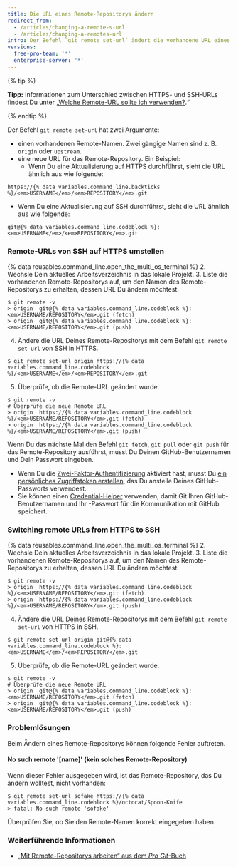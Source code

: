 ```yaml
---
title: Die URL eines Remote-Repositorys ändern
redirect_from:
  - /articles/changing-a-remote-s-url
  - /articles/changing-a-remotes-url
intro: Der Befehl `git remote set-url` ändert die vorhandene URL eines Remote-Repositorys.
versions:
  free-pro-team: '*'
  enterprise-server: '*'
---
```


{% tip %}

**Tipp:** Informationen zum Unterschied zwischen HTTPS- und SSH-URLs findest Du unter „[Welche Remote-URL sollte ich verwenden?](/articles/which-remote-url-should-i-use).“

{% endtip %}

Der Befehl `git remote set-url` hat zwei Argumente:

* einen vorhandenen Remote-Namen. Zwei gängige Namen sind z. B. `origin` oder `upstream`.
* eine neue URL für das Remote-Repository. Ein Beispiel:
  * Wenn Du eine Aktualisierung auf HTTPS durchführst, sieht die URL ähnlich aus wie folgende:
```shell
https://{% data variables.command_line.backticks %}/<em>USERNAME</em>/<em>REPOSITORY</em>.git
```
  * Wenn Du eine Aktualisierung auf SSH durchführst, sieht die URL ähnlich aus wie folgende:
```shell
git@{% data variables.command_line.codeblock %}:<em>USERNAME</em>/<em>REPOSITORY</em>.git
```

### Remote-URLs von SSH auf HTTPS umstellen

{% data reusables.command_line.open_the_multi_os_terminal %}
2. Wechsle Dein aktuelles Arbeitsverzeichnis in das lokale Projekt.
3. Liste die vorhandenen Remote-Repositorys auf, um den Namen des Remote-Repositorys zu erhalten, dessen URL Du ändern möchtest.
  ```shell
  $ git remote -v
  > origin  git@{% data variables.command_line.codeblock %}:<em>USERNAME/REPOSITORY</em>.git (fetch)
  > origin  git@{% data variables.command_line.codeblock %}:<em>USERNAME/REPOSITORY</em>.git (push)
  ```
4. Ändere die URL Deines Remote-Repositorys mit dem Befehl `git remote set-url` von SSH in HTTPS.
  ```shell
  $ git remote set-url origin https://{% data variables.command_line.codeblock %}/<em>USERNAME</em>/<em>REPOSITORY</em>.git
  ```
5. Überprüfe, ob die Remote-URL geändert wurde.
  ```shell
  $ git remote -v
  # Überprüfe die neue Remote URL
  > origin  https://{% data variables.command_line.codeblock %}/<em>USERNAME/REPOSITORY</em>.git (fetch)
  > origin  https://{% data variables.command_line.codeblock %}/<em>USERNAME/REPOSITORY</em>.git (push)
  ```

Wenn Du das nächste Mal den Befehl `git fetch`, `git pull` oder `git push` für das Remote-Repository ausführst, musst Du Deinen GitHub-Benutzernamen und Dein Passwort eingeben.

- Wenn Du die [Zwei-Faktor-Authentifizierung](/articles/securing-your-account-with-two-factor-authentication-2fa) aktiviert hast, musst Du [ein persönliches Zugriffstoken erstellen](/github/authenticating-to-github/creating-a-personal-access-token), das Du anstelle Deines GitHub-Passworts verwendest.
- Sie können einen [Credential-Helper](/github/using-git/caching-your-github-credentials-in-git) verwenden, damit Git Ihren GitHub-Benutzernamen und Ihr -Passwort für die Kommunikation mit GitHub speichert.

### Switching remote URLs from HTTPS to SSH

{% data reusables.command_line.open_the_multi_os_terminal %}
2. Wechsle Dein aktuelles Arbeitsverzeichnis in das lokale Projekt.
3. Liste die vorhandenen Remote-Repositorys auf, um den Namen des Remote-Repositorys zu erhalten, dessen URL Du ändern möchtest.
  ```shell
  $ git remote -v
  > origin  https://{% data variables.command_line.codeblock %}/<em>USERNAME/REPOSITORY</em>.git (fetch)
  > origin  https://{% data variables.command_line.codeblock %}/<em>USERNAME/REPOSITORY</em>.git (push)
  ```
4. Ändere die URL Deines Remote-Repositorys mit dem Befehl `git remote set-url` von HTTPS in SSH.
  ```shell
  $ git remote set-url origin git@{% data variables.command_line.codeblock %}:<em>USERNAME</em>/<em>REPOSITORY</em>.git
  ```
5. Überprüfe, ob die Remote-URL geändert wurde.
  ```shell
  $ git remote -v
  # Überprüfe die neue Remote URL
  > origin  git@{% data variables.command_line.codeblock %}:<em>USERNAME/REPOSITORY</em>.git (fetch)
  > origin  git@{% data variables.command_line.codeblock %}:<em>USERNAME/REPOSITORY</em>.git (push)
  ```

### Problemlösungen

Beim Ändern eines Remote-Repositorys können folgende Fehler auftreten.

#### No such remote '[name]' (kein solches Remote-Repository)

Wenn dieser Fehler ausgegeben wird, ist das Remote-Repository, das Du ändern wolltest, nicht vorhanden:

```shell
$ git remote set-url sofake https://{% data variables.command_line.codeblock %}/octocat/Spoon-Knife
> fatal: No such remote 'sofake'
```

Überprüfen Sie, ob Sie den Remote-Namen korrekt eingegeben haben.

### Weiterführende Informationen

- [„Mit Remote-Repositorys arbeiten“ aus dem _Pro Git_-Buch](https://git-scm.com/book/en/Git-Basics-Working-with-Remotes)
